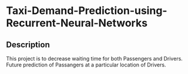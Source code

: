 # Taxi-Demand-Prediction-using-Recurrent-Neural-Networks
## Description
This project is to decrease waiting time for both Passengers and Drivers.
Future prediction of Passangers at a particular location of Drivers.
